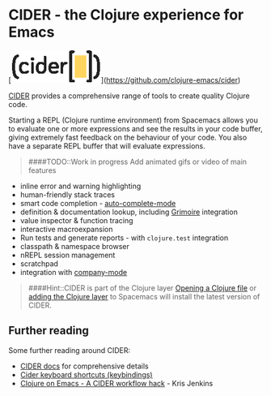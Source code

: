 # CIDER - the Clojure experience for Emacs

[[![CIDER logo](/images/cider-logo.png)](https://github.com/clojure-emacs/cider)](https://github.com/clojure-emacs/cider)

[CIDER](https://github.com/clojure-emacs/cider) provides a comprehensive range of tools to create quality Clojure code.

Starting a REPL (Clojure runtime environment) from Spacemacs allows you to evaluate one or more expressions and see the results in your code buffer, giving extremely fast feedback on the behaviour of your code.  You also have a separate REPL buffer that will evaluate expressions.

> ####TODO::Work in progress
> Add animated gifs or video of main features


* inline error and warning highlighting
* human-friendly stack traces
* smart code completion - [auto-complete-mode](https://github.com/clojure-emacs/ac-cider)
* definition & documentation lookup, including [Grimoire](http://conj.io/) integration
* value inspector & function tracing
* interactive macroexpansion
* Run tests and generate reports - with `clojure.test` integration
* classpath & namespace browser
* nREPL session management
* scratchpad
* integration with [company-mode](http://company-mode.github.io/)


> ####Hint::CIDER is part of the Clojure layer
> [Opening a Clojure file](/install-spacemacs/clojure-layer.html) or [adding the Clojure layer](/install-spacemacs/manually-add-clojure-layer.html) to Spacemacs will install the latest version of CIDER.


## Further reading

  Some further reading around CIDER:

* [CIDER docs](https://cider.readthedocs.io/en/latest/) for comprehensive details
* [Cider keyboard shortcuts (keybindings)](https://github.com/clojure-emacs/cider#keyboard-shortcuts)
* [Clojure on Emacs - A CIDER workflow hack](http://blog.jenkster.com/2013/12/a-cider-excursion.html) - Kris Jenkins
